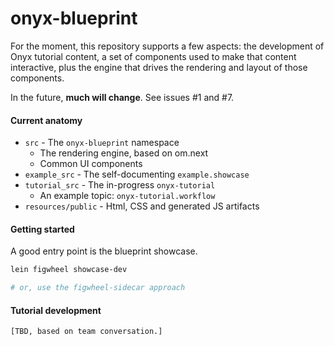 # onyx-blueprint

For the moment, this repository supports a few aspects: the development of Onyx tutorial content, a set of components used to make that content interactive, plus the engine that drives the rendering and layout of those components.

In the future, __much will change__. See issues #1 and #7.

#### Current anatomy

* `src` - The `onyx-blueprint` namespace
  * The rendering engine, based on om.next
  * Common UI components
* `example_src` - The self-documenting `example.showcase`
* `tutorial_src` - The in-progress `onyx-tutorial`
  * An example topic: `onyx-tutorial.workflow`
* `resources/public` - Html, CSS and generated JS artifacts

#### Getting started

A good entry point is the blueprint showcase.

```sh
lein figwheel showcase-dev

# or, use the figwheel-sidecar approach
```

#### Tutorial development

```
[TBD, based on team conversation.]
```



